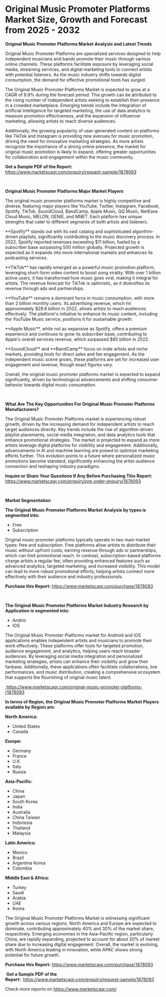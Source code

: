 <p><h1>Original Music Promoter Platforms Market Size, Growth and Forecast from 2025 - 2032</h1></p><p><strong>Original Music Promoter Platforms Market Analysis and Latest Trends</strong></p>
<p><p>Original Music Promoter Platforms are specialized services designed to help independent musicians and bands promote their music through various online channels. These platforms facilitate exposure by leveraging social media, streaming services, and digital marketing tools to connect artists with potential listeners. As the music industry shifts towards digital consumption, the demand for effective promotional tools has surged.</p><p>The Original Music Promoter Platforms Market is expected to grow at a CAGR of 9.9% during the forecast period. This growth can be attributed to the rising number of independent artists seeking to establish their presence in a crowded marketplace. Emerging trends include the integration of artificial intelligence for targeted marketing, the use of data analytics to measure promotion effectiveness, and the expansion of influencer marketing, allowing artists to reach diverse audiences.</p><p>Additionally, the growing popularity of user-generated content on platforms like TikTok and Instagram is providing new avenues for music promotion, driving the need for innovative marketing strategies. As more artists recognize the importance of a strong online presence, the market for original music promotion is likely to expand, offering greater opportunities for collaboration and engagement within the music community.</p></p>
<p><strong>Get a Sample PDF of the Report:&nbsp;</strong> <a href="https://www.marketscagr.com/enquiry/request-sample/1878093?utm_campaign=3092&utm_medium=2&utm_source=Github&utm_content=ia&utm_term=11032025&utm_id=original-music-promoter-platforms">https://www.marketscagr.com/enquiry/request-sample/1878093</a></p>
<p>&nbsp;</p>
<p><strong>Original Music Promoter Platforms Major Market Players</strong></p>
<p><p>The original music promoter platforms market is highly competitive and diverse, featuring major players like YouTube, Twitter, Instagram, Facebook, Spotify, TikTok, SoundCloud, BandCamp, Apple Music, QQ Music, NetEase Cloud Music, MELON, GENIE, and MNET. Each platform has unique strengths that cater to different segments of both artists and listeners.</p><p>**Spotify** stands out with its vast catalog and sophisticated algorithm-driven playlists, significantly contributing to the music discovery process. In 2022, Spotify reported revenues exceeding $11 billion, fueled by a subscriber base surpassing 500 million globally. Projected growth is expected as it expands into more international markets and enhances its podcasting services.</p><p>**TikTok** has rapidly emerged as a powerful music promotion platform, leveraging short-form video content to boost song virality. With over 1 billion active users, it has transformed how music goes viral, making it integral for artists. The revenue forecast for TikTok is optimistic, as it diversifies its revenue through ads and partnerships.</p><p>**YouTube** remains a dominant force in music consumption, with more than 2 billion monthly users. Its advertising revenue, which hit approximately $28.8 billion in 2022, allows artists to reach audiences effectively. The platform's initiative to enhance its music content, including the YouTube Music service, positions it for sustainable growth.</p><p>**Apple Music**, while not as expansive as Spotify, offers a premium experience and continues to grow its subscriber base, contributing to Apple's overall services revenue, which surpassed $80 billion in 2022. </p><p>**SoundCloud** and **BandCamp** focus on indie artists and niche markets, providing tools for direct sales and fan engagement. As the independent music scene grows, these platforms are set for increased user engagement and revenue, though exact figures vary.</p><p>Overall, the original music promoter platforms market is expected to expand significantly, driven by technological advancements and shifting consumer behavior towards digital music consumption.</p></p>
<p>&nbsp;</p>
<p><strong>What Are The Key Opportunities For Original Music Promoter Platforms Manufacturers?</strong></p>
<p><p>The Original Music Promoter Platforms market is experiencing robust growth, driven by the increasing demand for independent artists to reach target audiences directly. Key trends include the rise of algorithm-driven playlist placements, social media integration, and data analytics tools that enhance promotional strategies. The market is projected to expand as more artists leverage digital platforms for visibility and engagement. Additionally, advancements in AI and machine learning are poised to optimize marketing efforts further. This evolution points to a future where personalized music promotions become standard, significantly enhancing the artist-audience connection and reshaping industry paradigms.</p></p>
<p><strong>Inquire or Share Your Questions If Any Before Purchasing This Report:</strong> <a href="https://www.marketscagr.com/enquiry/pre-order-enquiry/1878093?utm_campaign=3092&utm_medium=2&utm_source=Github&utm_content=ia&utm_term=11032025&utm_id=original-music-promoter-platforms">https://www.marketscagr.com/enquiry/pre-order-enquiry/1878093</a></p>
<p>&nbsp;</p>
<p><strong>Market Segmentation</strong></p>
<p><strong>The Original Music Promoter Platforms Market Analysis by types is segmented into:</strong></p>
<p><ul><li>Free</li><li>Subscription</li></ul></p>
<p><p>Original music promoter platforms typically operate in two main market types: free and subscription. Free platforms allow artists to distribute their music without upfront costs, earning revenue through ads or partnerships, which can limit promotional reach. In contrast, subscription-based platforms charge artists a regular fee, often providing enhanced features such as advanced analytics, targeted marketing, and increased visibility. This model can lead to more robust promotional efforts, helping artists connect more effectively with their audience and industry professionals.</p></p>
<p><strong>Purchase this Report:&nbsp;</strong><a href="https://www.marketscagr.com/purchase/1878093?utm_campaign=3092&utm_medium=2&utm_source=Github&utm_content=ia&utm_term=11032025&utm_id=original-music-promoter-platforms">https://www.marketscagr.com/purchase/1878093</a></p>
<p>&nbsp;</p>
<p><strong>The Original Music Promoter Platforms Market Industry Research by Application is segmented into:</strong></p>
<p><ul><li>Andrio</li><li>IOS</li></ul></p>
<p><p>The Original Music Promoter Platforms market for Android and iOS applications enables independent artists and musicians to promote their work effectively. These platforms offer tools for targeted promotion, audience engagement, and analytics, helping users reach broader audiences. By leveraging social media integration and personalized marketing strategies, artists can enhance their visibility and grow their fanbase. Additionally, these applications often facilitate collaborations, live performances, and music distribution, creating a comprehensive ecosystem that supports the flourishing of original music talent.</p></p>
<p><a href="https://www.marketscagr.com/original-music-promoter-platforms-r1878093?utm_campaign=3092&utm_medium=2&utm_source=Github&utm_content=ia&utm_term=11032025&utm_id=original-music-promoter-platforms">&nbsp;https://www.marketscagr.com/original-music-promoter-platforms-r1878093</a></p>
<p><strong>In terms of Region, the Original Music Promoter Platforms Market Players available by Region are:</strong></p>
<p>
    <p> <strong> North America: </strong>
        <ul>
            <li>United States</li>
            <li>Canada</li>
        </ul>
        </p> 
    <p> <strong> Europe: </strong>
        <ul>
            <li>Germany</li>
            <li>France</li>
            <li>U.K.</li>
            <li>Italy</li>
            <li>Russia</li>
        </ul>
        </p> 
    <p> <strong> Asia-Pacific: </strong>
        <ul>
            <li>China</li>
            <li>Japan</li>
            <li>South Korea</li>
            <li>India</li>
            <li>Australia</li>
            <li>China Taiwan</li>
            <li>Indonesia</li>
            <li>Thailand</li>
            <li>Malaysia</li>
        </ul>
        </p> 
    <p> <strong> Latin America: </strong>
        <ul>
            <li>Mexico</li>
            <li>Brazil</li>
            <li>Argentina Korea</li>
            <li>Colombia</li>
        </ul>
        </p> 
    <p> <strong> Middle East & Africa: </strong>
        <ul>
            <li>Turkey</li>
            <li>Saudi</li>
            <li>Arabia</li>
            <li>UAE</li>
            <li>Korea</li>
        </ul>
    </p>
    </p>
<p><p>The Original Music Promoter Platforms Market is witnessing significant growth across various regions. North America and Europe are expected to dominate, contributing approximately 40% and 30% of the market share, respectively. Emerging economies in the Asia-Pacific region, particularly China, are rapidly expanding, projected to account for about 20% of market share due to increasing digital engagement. Overall, the market is evolving, with North America leading in innovation, while APAC shows strong potential for future growth.</p></p>
<p><strong>Purchase this Report: </strong><a href="https://www.marketscagr.com/purchase/1878093?utm_campaign=3092&utm_medium=2&utm_source=Github&utm_content=ia&utm_term=11032025&utm_id=original-music-promoter-platforms">https://www.marketscagr.com/purchase/1878093</a></p>
<p>&nbsp;<strong>Get a Sample PDF of the Report:&nbsp;&nbsp;</strong><a href="https://www.marketscagr.com/enquiry/request-sample/1878093?utm_campaign=3092&utm_medium=2&utm_source=Github&utm_content=ia&utm_term=11032025&utm_id=original-music-promoter-platforms">https://www.marketscagr.com/enquiry/request-sample/1878093</a></p>
<p><strong></strong></p>
<p>Check more reports on <a href="https://www.marketscagr.com/?utm_campaign=3092&utm_medium=2&utm_source=Github&utm_content=ia&utm_term=11032025&utm_id=original-music-promoter-platforms">https://www.marketscagr.com/</a></p>